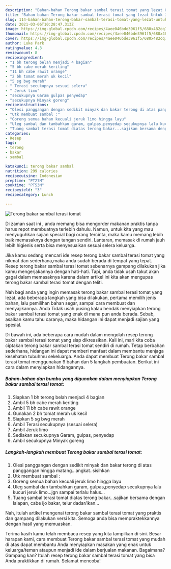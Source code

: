 ```yaml
---
description: "Bahan-bahan Terong bakar sambal terasi tomat yang lezat Untuk Jualan"
title: "Bahan-bahan Terong bakar sambal terasi tomat yang lezat Untuk Jualan"
slug: 114-bahan-bahan-terong-bakar-sambal-terasi-tomat-yang-lezat-untuk-jualan
date: 2021-03-06T10:28:47.313Z
image: https://img-global.cpcdn.com/recipes/4aee046bde3961f5/680x482cq70/terong-bakar-sambal-terasi-tomat-foto-resep-utama.jpg
thumbnail: https://img-global.cpcdn.com/recipes/4aee046bde3961f5/680x482cq70/terong-bakar-sambal-terasi-tomat-foto-resep-utama.jpg
cover: https://img-global.cpcdn.com/recipes/4aee046bde3961f5/680x482cq70/terong-bakar-sambal-terasi-tomat-foto-resep-utama.jpg
author: Luke Park
ratingvalue: 4.3
reviewcount: 8
recipeingredient:
- "1 bh terong belah menjadi 4 bagian"
- "5 bh cabe merah keriting"
- "11 bh cabe rawit orange"
- "2 bh tomat merah uk kecil"
- "5 sg bwg merah"
- " Terasi secukupnya sesuai selera"
- " Jeruk limo"
- "secukupnya Garam gulpas penyedap"
- "secukupnya Minyak goreng"
recipeinstructions:
- "Olesi panggangan dengan sedikit minyak dan bakar terong di atas panggangan hingga matang...angkat..sisihkan"
- "Utk membuat sambal :"
- "Goreng semua bahan kecuali jeruk limo hingga layu"
- "Uleg sambal dan tambahkan garam, gulpas,penyedap secukupnya lalu kucuri jeruk limo...jgn sampai terlalu halus..."
- "Tuang sambal terasi tomat diatas terong bakar...sajikan bersama dengan lalapan, cabe ijo bakar, telur dadar/ikan..."
categories:
- Resep
tags:
- terong
- bakar
- sambal

katakunci: terong bakar sambal 
nutrition: 299 calories
recipecuisine: Indonesian
preptime: "PT27M"
cooktime: "PT53M"
recipeyield: "3"
recipecategory: Lunch

---
```



![Terong bakar sambal terasi tomat](https://img-global.cpcdn.com/recipes/4aee046bde3961f5/680x482cq70/terong-bakar-sambal-terasi-tomat-foto-resep-utama.jpg)

Di zaman  saat ini , anda memang bisa mengorder makanan praktis tanpa harus repot membuatnya terlebih dahulu. Namun, untuk kita yang mau menyuguhkan sajian special bagi orang tercinta, maka kamu memang lebih baik memasaknya dengan tangan sendiri. Lantaran, memasak di rumah jauh lebih higienis serta bisa menyesuaikan sesuai selera keluarga.

Jika kamu sedang mencari ide resep terong bakar sambal terasi tomat yang nikmat dan sederhana,maka anda sudah berada di tempat yang tepat. Resep terong bakar sambal terasi tomat  sebenarnya gampang dilakukan jika kamu mengerjakannya dengan hati-hati. Tapi, anda tidak usah takut akan gagal dalam memasaknya 
karena dalam artikel ini kita akan mengupas terong bakar sambal terasi tomat dengan teliti.  



Nah bagi anda yang ingin memasak terong bakar sambal terasi tomat yang lezat, ada beberapa langkah yang bisa dilakukan, pertama memilih jenis bahan, lalu pemilihan bahan segar, sampai cara membuat dan menyajikannya. Anda Tidak usah pusing kalau hendak menyiapkan terong bakar sambal terasi tomat yang enak di mana pun anda berada. Sebab, asalkan kamu  tahu caranya, maka hidangan ini dapat menjadi sajian yang spesial.

Di bawah ini, ada beberapa cara mudah dalam mengolah resep terong bakar sambal terasi tomat yang siap dikreasikan. Kali ini, mari kita coba ciptakan terong bakar sambal terasi tomat sendiri di rumah. Tetap berbahan sederhana, hidangan ini dapat memberi manfaat dalam membantu menjaga kesehatan tubuhmu sekeluarga. Anda dapat membuat Terong bakar sambal terasi tomat menggunakan 9 bahan dan 5 langkah pembuatan. Berikut ini cara dalam menyiapkan hidangannya.

<!--inarticleads1-->

##### Bahan-bahan dan bumbu yang digunakan dalam menyiapkan Terong bakar sambal terasi tomat:

1. Siapkan 1 bh terong belah menjadi 4 bagian
1. Ambil 5 bh cabe merah keriting
1. Ambil 11 bh cabe rawit orange
1. Gunakan 2 bh tomat merah uk kecil
1. Siapkan 5 sg bwg merah
1. Ambil  Terasi secukupnya (sesuai selera)
1. Ambil  Jeruk limo
1. Sediakan secukupnya Garam, gulpas, penyedap
1. Ambil secukupnya Minyak goreng




<!--inarticleads2-->

##### Langkah-langkah membuat Terong bakar sambal terasi tomat:

1. Olesi panggangan dengan sedikit minyak dan bakar terong di atas panggangan hingga matang...angkat..sisihkan
1. Utk membuat sambal :
1. Goreng semua bahan kecuali jeruk limo hingga layu
1. Uleg sambal dan tambahkan garam, gulpas,penyedap secukupnya lalu kucuri jeruk limo...jgn sampai terlalu halus...
1. Tuang sambal terasi tomat diatas terong bakar...sajikan bersama dengan lalapan, cabe ijo bakar, telur dadar/ikan...




Nah, itulah artikel mengenai  terong bakar sambal terasi tomat  yang praktis dan gampang dilakukan versi kita. Semoga anda bisa mempraktekkannya dengan hasil yang memuaskan. 

Terima kasih kamu telah membaca resep yang kita tampilkan di sini. Besar harapan kami, cara membuat  Terong bakar sambal terasi tomat yang mudah di atas dapat membantu Anda menyiapkan masakan yang enak untuk keluarga/teman ataupun menjadi ide dalam berjualan makanan. Bagaimana? Gampang kan? Itulah resep terong bakar sambal terasi tomat yang bisa Anda praktikkan di rumah. Selamat mencoba!

